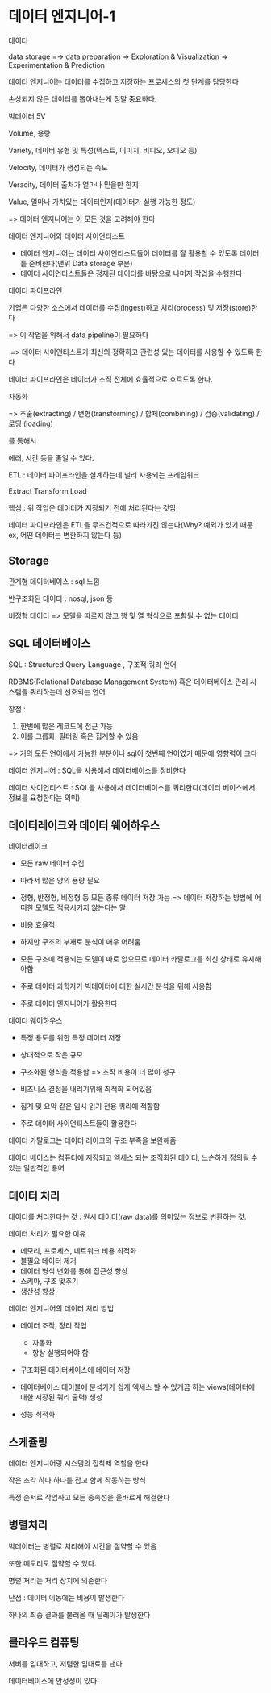 # 데이터 엔지니어-1



데이터 

data storage =-> data preparation => Exploration & Visualization => Experimentation & Prediction



데이터 엔지니어는 데이터를 수집하고 저장하는 프로세스의 첫 단계를 담당한다

손상되지 않은 데이터를 뽑아내는게 정말 중요하다.



빅데이터 5V

Volume, 용량

Variety, 데이터 유형 및 특성(텍스트, 이미지, 비디오, 오디오 등)

Velocity, 데이터가 생성되는 속도

Veracity, 데이터 출처가 얼마나 믿을만 한지

Value, 얼마나 가치있는 데이터인지(데이터가 실행 가능한 정도)



=> 데이터 엔지니어는 이 모든 것을 고려해야 한다



데이터 엔지니어와 데이터 사이언티스트

- 데이터 엔지니어는 데이터 사이언티스트들이 데이터를 잘 활용할 수  있도록 데이터를 준비한다(맨위 Data storage 부분)
- 데이터 사이언티스트들은 정제된 데이터를 바탕으로 나머지 작업을 수행한다



데이터 파이프라인

기업은 다양한 소스에서 데이터를 수집(ingest)하고 처리(process) 및 저장(store)한다

 => 이 작업을 위해서 data pipeline이 필요하다

​	=> 데이터 사이언티스트가 최신의 정확하고 관련성 있는 데이터를 사용할 수 있도록 한다

데이터 파이프라인은 데이터가 조직 전체에 효율적으로 흐르도록 한다.

자동화

  => 추출(extracting) / 변형(transforming) / 합체(combining) / 검증(validating) / 로딩 (loading)

를 통해서

에러, 시간 등을 줄일 수 있다.



ETL : 데이터 파이프라인을 설계하는데 널리 사용되는 프레임워크

Extract Transform Load

핵심 : 위 작업은 데이터가 저장되기 전에 처리된다는 것임



데이터 파이프라인은 ETL을 무조건적으로 따라가진 않는다(Why? 예외가 있기 때문 ex, 어떤 데이터는 변환하지 않는다 등)





## Storage



관계형 데이터베이스 : sql 느낌

반구조화된 데이터 : nosql, json 등

비정형 데이터 => 모델을 따르지 않고 행 및 열 형식으로 포함될 수 없는 데이터





## SQL 데이터베이스

SQL : Structured Query Language , 구조적 쿼리 언어

RDBMS(Relational Database Management System) 혹은 데이터베이스 관리 시스템을 쿼리하는데 선호되는 언어

장점 : 

1. 한번에 많은 레코드에 접근 가능
2. 이를 그롭화, 필터링 혹은 집계할 수 있음

=> 거의 모든 언어에서 가능한 부분이나 sql이 첫번째 언어였기 때문에 영향력이 크다

데이터 엔지니어 : SQL을 사용해서 데이터베이스를 정비한다

데이터 사이언티스트 : SQL을 사용해서 데이터베이스를 쿼리한다(데이터 베이스에서 정보를 요청한다는 의미)





## 데이터레이크와 데이터 웨어하우스



데이터레이크 

- 모든 raw 데이터 수집

- 따라서 많은 양의 용량 필요

- 정형, 반정형, 비정형 등 모든 종류 데이터 저장 가능 => 데이터 저장하는 방법에 어떠한 모델도 적용시키지 않는다는 말

- 비용 효율적

- 하지만 구조의 부재로 분석이 매우 어려움

- 모든 구조에 적용되는 모델이 따로 없으므로 데이터 카탈로그를 최신 상태로 유지해야함

- 주로 데이터 과학자가 빅데이터에 대한 실시간 분석을 위해 사용함

- 주로 데이터 엔지니어가 활용한다



데이터 웨어하우스

- 특정 용도를 위한 특정 데이터 저장
- 상대적으로 작은 규모
- 구조화된 형식을 적용함 => 조작 비용이 더 많이 청구

- 비즈니스 결정을 내리기위해 최적화 되어있음
- 집계 및 요약 같은 임시 읽기 전용 쿼리에 적합함

- 주로 데이터 사이언티스트들이 활용한다





데이터 카탈로그는 데이터 레이크의 구조 부족을 보완해줌

데이터 베이스는 컴퓨터에 저장되고 엑세스 되는 조직화된 데이터, 느슨하게 정의될 수 있는 일반적인 용어





## 데이터 처리

데이터를 처리한다는 것 : 원시 데이터(raw data)를 의미있는 정보로 변환하는 것.

데이터 처리가 필요한 이유

- 메모리, 프로세스, 네트워크 비용 최적화
- 불필요 데이터 제거 
- 데이터 형식 변화를 통해 접근성 향상
- 스키마, 구조 맞추기
- 생산성 향상



데이터 엔지니어의 데이터 처리 방법

- 데이터 조작, 정리 작업
  - 자동화
  - 항상 실행되어야 함
- 구조화된 데이터베이스에 데이터 저장
- 데이터베이스 테이블에 분석가가 쉽게 엑세스 할 수 있게끔 하는 views(데이터에 대한 저장된 쿼리 출력) 생성

- 성능 최적화





## 스케쥴링

데이터 엔지니어링 시스템의 접착제 역할을 한다

작은 조각 하나 하나를 잡고 함께 작동하는 방식

특정 순서로 작업하고 모든 종속성을 올바르게 해결한다



## 병렬처리

빅데이터는 병렬로 처리해야 시간을 절약할 수 있음

또한 메모리도 절약할 수 있다.

병렬 처리는 처리 장치에 의존한다



단점 : 데이터 이동에는 비용이 발생한다

하나의 최종 결과를 불러올 때 딜레이가 발생한다



## 클라우드 컴퓨팅

서버를 임대하고, 저렴한 임대료를 낸다

데이터베이스에 안정성이 있다.

